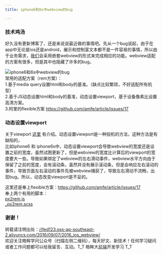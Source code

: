 ```yaml
---
title: iphone6和6s中webview的bug

---
```


### [][1]技术鸡汤

好久没有更新博客了，还是来说说最近做的事情吧。先从一个bug说起，由于在app中无论是ios还是android，展示和控制富文本都不是一件容易的事情，所以由于业务需求，[我们](https://www.w3cdoc.com)会采用嵌套webview的形式来完成相应的功能。webview适配的方案有很多，但是其中也隐藏了许多的bug。  
 
![iphone6和6s中webview的bug][2]  
常用的适配方案（rem方案）：  
1.基于media query设置html和body的基准。（缺点比较繁琐，不好适配所有机型）  
2.基于JS动态设置html和body的基准，动态设置viewport，基于设备像素比设置高清方案。  
3.阿里的flexible方案 <a href="https://github.com/amfe/article/issues/17" target="_blank" rel="external">https://github.com/amfe/article/issues/17</a>

### [][3]动态设置viewport

关于viewport <a href="https://www.cnblogs.com/2050/p/3877280.html" target="_blank" rel="external">这里</a> 有介绍。动态设置viewport是一种投机的方法，这种方法是有缺陷的，  
比如iphone6 和 iphone6s中，动态设置viewport会导致webview的宽度还是设置之前的宽度，虽然试图更新了，但是webview的宽度比计算后的viewport的宽度要大一些。导致如果绑定了webview的左右滑动事件，webview水平方向由于保留了之前的宽度，会有滚动条，虽然并没有展示滚动条，但是会响应左右滚动的事件，导致页面左右滚动的事件先被webview捕获了，导致左右滑动不流畅，出现bug。所以，动态改变viewport是不妥的。

这里还是奉上flexible方案：<a href="https://github.com/amfe/article/issues/17" target="_blank" rel="external">https://github.com/amfe/article/issues/17</a>  
奉上两个有用的脚本：  
<a href="//fed123.oss-ap-southeast-2.aliyuncs.com/res/px2rem.js" target="_blank" rel="external">px2rem.js</a>  
<a href="//fed123.oss-ap-southeast-2.aliyuncs.com/res/_px2rem.scss" target="_blank" rel="external">_px2rem.scss</a>

### [][4]谢谢！

转载请注明出处：<a href="//fed123.oss-ap-southeast-2.aliyuncs.com/2016/09/07/2016_ios_webview/" target="_blank" rel="external">//fed123.oss-ap-southeast-2.aliyuncs.com/2016/09/07/2016_ios_webview/</a>  
欢迎关注皓眸学问公众号（扫描左侧二维码），每天好文、新技术！任何学习疑问或者工作问题都可以给我留言、互动。T\_T 皓眸大[前端](https://www.w3cdoc.com)开发学习 T\_T

 [1]: //fed123.oss-ap-southeast-2.aliyuncs.com/2016/09/07/2016_ios_webview/#技术鸡汤 "技术鸡汤"
 [2]: //fed123.oss-ap-southeast-2.aliyuncs.com/wp-content/uploads/2017/08/read-15.png
 [3]: //fed123.oss-ap-southeast-2.aliyuncs.com/2016/09/07/2016_ios_webview/#动态设置viewport "动态设置viewport"
 [4]: //fed123.oss-ap-southeast-2.aliyuncs.com/2016/09/07/2016_ios_webview/#谢谢！ "谢谢！"

